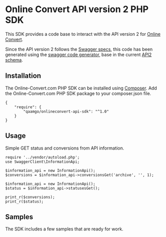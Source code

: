 # Online Convert API version 2 PHP SDK

This SDK provides a code base to interact with the API version 2 for [Online Convert](http://www.online-convert.com/).

Since the API version 2 follows the [Swagger specs](http://swagger.io/), this code has been generated using the [swagger code generator](https://github.com/swagger-api/swagger-codegen), base in the current [API2 schema](https://api2.online-convert.com/schema).

## Installation

The Online-Convert.com PHP SDK can be installed using [Composer](https://getcomposer.org/). Add the Online-Convert.com PHP SDK package to your composer.json file.

    {
        "require": {
            "qaamgo/onlineconvert-api-sdk": "^1.0"
        }
    }

## Usage

Simple GET status and conversions from API information.

    require '../vendor/autoload.php';
    use SwaggerClient\InformationApi;
    
    $information_api = new InformationApi();
    $conversions = $information_api->conversionsGet('archive', '', 1);
    
    $information_api = new InformationApi();
    $status = $information_api->statusesGet();
    
    print_r($conversions);
    print_r($status);
    
## Samples

The SDK includes a few samples that are ready for work.